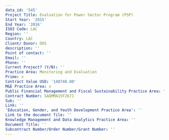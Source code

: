 ```yaml
---
data_id: '545'
Project Title: Evaluation for Power Sector Program (PSP)
Start Year: '2015'
End Year: '2016'
ISO3 Code: LAC
Region: ''
Country: LAC
Client/ Donor: DOS
description: ''
Point of contact: ''
Email: ''
Phone: ''
Current Project? (Y/N): ''
Practice Area: Monitoring and Evaluation
Prime: x
Contract Value USD: '148748.00'
M&E Practice Area: x
Public Financial Management and Fiscal Sustainability Practice Area: ''
Contract Number: SAQMMA15F2671
Sub: ''
Link: ''
'Education, Gender, and Youth Development Practice Area': ''
Link to the document file: ''
Knowledge Management and Data Analytics Practice Area: ''
Document Title: ''
Subcontract Number/Order Number/Grant Number: ''
---
```

